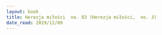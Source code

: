 ```yaml
---
layout: book
title: Herezja miłości  no. 03 (Herezja miłości,  no. 3)
date_read: 2019/12/09
---
```

